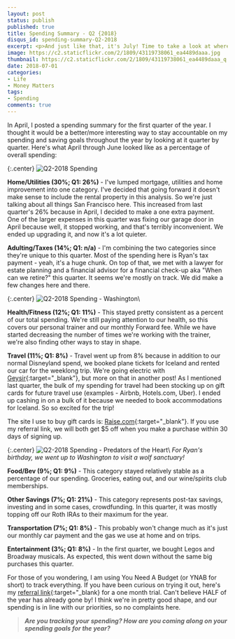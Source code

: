 ```yaml
---
layout: post
status: publish
published: true
title: Spending Summary - Q2 {2018}
disqus_id: spending-summary-Q2-2018
excerpt: <p>And just like that, it's July! Time to take a look at where we did most of our spending in the second quarter of the year.</p>
image: https://c2.staticflickr.com/2/1809/43119738061_ea4489daaa.jpg
thumbnail: https://c2.staticflickr.com/2/1809/43119738061_ea4489daaa_q.jpg
date: 2018-07-01
categories:
- Life
- Money Matters
tags: 
- Spending
comments: true
---
```

In April, I posted a spending summary for the first quarter of the year. I thought it would be a better/more interesting way to stay accountable on my spending and saving goals throughout the year by looking at it quarter by quarter. Here's what April through June looked like as a percentage of overall spending:

{:.center}
![Q2-2018 Spending](https://c2.staticflickr.com/2/1809/43119738061_ea4489daaa_z.jpg)

**Home/Utilities (30%; Q1: 26%)** - I've lumped mortgage, utilities and home improvement into one category. I've decided that going forward it doesn't make sense to include the rental property in this analysis. So we're just talking about all things San Francisco here. This increased from last quarter's 26% because in April, I decided to make a one extra payment. One of the larger expenses in this quarter was fixing our garage door in April because well, it stopped working, and that's terribly inconvenient. We ended up upgrading it, and now it's a lot quieter. 

**Adulting/Taxes (14%; Q1: n/a)** - I'm combining the two categories since they're unique to this quarter. Most of the spending here is Ryan's tax payment - yeah, it's a huge chunk. On top of that, we met with a lawyer for estate planning and a financial advisor for a financial check-up aka "When can we retire?" this quarter.  It seems we're mostly on track. We did make a few changes here and there. 

{:.center}
![Q2-2018 Spending - Washington](https://c1.staticflickr.com/1/927/41310098470_ce8683e7ce_c.jpg)\\

**Health/Fitness (12%; Q1: 11%)** - This stayed pretty consistent as a percent of our total spending. We're still paying attention to our health, so this covers our personal trainer and our monthly Forward fee. While we have started decreasing the number of times we're working with the trainer, we're also finding other ways to stay in shape. 

**Travel (11%; Q1: 8%)** - Travel went up from 8% because in addition to our normal Disneyland spend, we booked plane tickets for Iceland and rented our car for the weeklong trip. We're going electric with [Geysir](https://www.geysir.is/){:target="_blank"}, but more on that in another post! As I mentioned last quarter, the bulk of my spending for travel had been stocking up on gift cards for future travel use (examples - Airbnb, Hotels.com, Uber). I ended up cashing in on a bulk of it because we needed to book accommodations for Iceland. So so excited for the trip!

The site I use to buy gift cards is: [Raise.com](https://geta.raise.com/tho222){:target="_blank"}. If you use my referral link, we will both get $5 off when you make a purchase within 30 days of signing up.

{:.center}
![Q2-2018 Spending - Predators of the Heart](https://c1.staticflickr.com/1/922/41310051600_c3e826c70d_c.jpg)\\
*For Ryan's birthday, we went up to Washington to visit a wolf sanctuary!*

**Food/Bev (9%; Q1: 9%)** - This category stayed relatively stable as a percentage of our spending. Groceries, eating out, and our wine/spirits club memberships. 

**Other Savings (7%; Q1: 21%)** - This category represents post-tax savings, investing and in some cases, crowdfunding. In this quarter, it was mostly topping off our Roth IRAs to their maximum for the year.

**Transportation (7%; Q1: 8%)** - This probably won't change much as it's just our monthly car payment and the gas we use at home and on trips.

**Entertainment (3%; Q1: 8%)** - In the first quarter, we bought Legos and Broadway musicals. As expected, this went down without the same big purchases this quarter.

For those of you wondering, I am using You Need A Budget (or YNAB for short) to track everything. If you have been curious on trying it out, here's my [referral link](https://ynab.com/referral/?ref=BWZcB3gkMhf1SYyg&utm_source=customer_referral){:target="_blank} for a one month trial. Can't believe HALF of the year has already gone by! I think we're in pretty good shape, and our spending is in line with our priorities, so no complaints here. 

>**_Are you tracking your spending? How are you coming along on your spending goals for the year?_**
